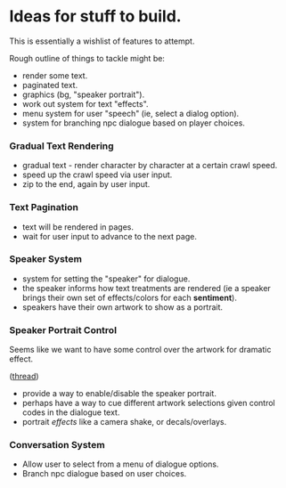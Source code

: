 # Ideas for stuff to build.

This is essentially a wishlist of features to attempt.

Rough outline of things to tackle might be:

- render some text.
- paginated text.
- graphics (bg, "speaker portrait").
- work out system for text "effects".
- menu system for user "speech" (ie, select a dialog option).
- system for branching npc dialogue based on player choices.

### Gradual Text Rendering

- gradual text - render character by character at a certain crawl speed.
- speed up the crawl speed via user input.
- zip to the end, again by user input.

### Text Pagination

- text will be rendered in pages.
- wait for user input to advance to the next page.

### Speaker System

- system for setting the "speaker" for dialogue.
- the speaker informs how text treatments are rendered (ie a speaker brings
  their own set of effects/colors for each **sentiment**).
- speakers have their own artwork to show as a portrait.

### Speaker Portrait Control

Seems like we want to have some control over the artwork for dramatic effect.

([thread](https://twitter.com/workingjubilee/status/1265823777151057921))

- provide a way to enable/disable the speaker portrait.
- perhaps have a way to cue different artwork selections given control codes in
  the dialogue text.
- portrait *effects* like a camera shake, or decals/overlays.

### Conversation System

- Allow user to select from a menu of dialogue options.
- Branch npc dialogue based on user choices.
